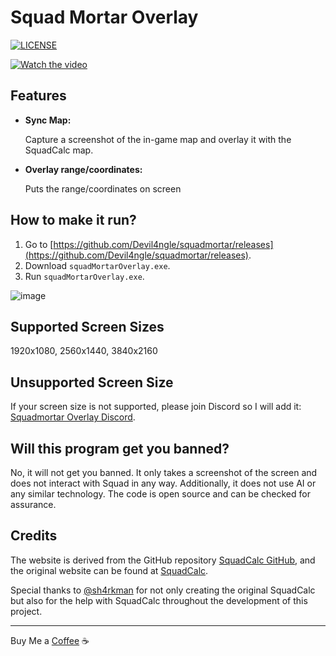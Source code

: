 # Squad Mortar Overlay

<a href="https://github.com/Devil4ngle/squadmortar/blob/master/LICENSE.md"><img src="https://img.shields.io/github/license/Naereen/StrapDown.js.svg" alt="LICENSE"></a>

[![Watch the video](https://img.youtube.com/vi/bt2dL55Eh84/hqdefault.jpg)](https://www.youtube.com/watch?v=bt2dL55Eh84)
## Features
  
- **Sync Map:**

   Capture a screenshot of the in-game map and overlay it with the SquadCalc map.

- **Overlay range/coordinates:**

   Puts the range/coordinates on screen

## How to make it run?
1. Go to [https://github.com/Devil4ngle/squadmortar/releases](https://github.com/Devil4ngle/squadmortar/releases).
2. Download `squadMortarOverlay.exe`.
3. Run `squadMortarOverlay.exe`.
   
![image](https://github.com/Devil4ngle/squadmortar/assets/101042789/2debdd3f-e5a2-4f13-9a59-fb48c6bd3b72)


## Supported Screen Sizes
1920x1080, 2560x1440, 3840x2160

## Unsupported Screen Size
If your screen size is not supported, please join Discord so I will add it: 
[Squadmortar Overlay Discord](https://discord.gg/Qc5y4satdz).

## Will this program get you banned?
No, it will not get you banned. It only takes a screenshot of the screen and does not interact with Squad in any way. Additionally, it does not use AI or any similar technology. The code is open source and can be checked for assurance.

## Credits
The website is derived from the GitHub repository 
[SquadCalc GitHub](https://github.com/sh4rkman/SquadCalc), and the original website can be found at [SquadCalc](https://squadcalc.app/). 

Special thanks to  [@sh4rkman](https://github.com/sh4rkman) for not only creating the original SquadCalc but also for the help with SquadCalc throughout the development of this project.

---

Buy Me a [Coffee](https://www.buymeacoffee.com/devil4ngle) :coffee: 
